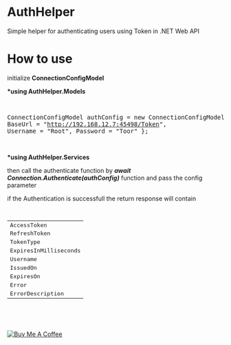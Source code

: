 # AuthHelper
Simple helper for authenticating users using Token in .NET Web API



# How to use



initialize <b>ConnectionConfigModel</b>
<p>
<b>*using AuthHelper.Models</b>
</p>
<pre>

ConnectionConfigModel authConfig = new ConnectionConfigModel() {
            BaseUrl = "http://192.168.12.7:45498/Token",
            Username = "Root",
            Password = "Toor"
          };

</pre>

<b>*using AuthHelper.Services</b>
<p>
then call the authenticate function by <b><i>await Connection.Authenticate(authConfig)</i></b> function and pass the config parameter
</p>
if the Authentication is successfull the return response will contain

<pre>
    <table style="width:100%">
      <tr>
        <td>AccessToken</td>
      </tr>
      <tr>
        <td>RefreshToken</td>
      </tr>
      <tr>
        <td>TokenType</td>
      </tr>
      <tr>
        <td>ExpiresInMilliseconds</td>
      </tr>
      <tr>
        <td>Username</td>
      </tr>
      <tr>
        <td>IssuedOn</td>
      </tr>
      <tr>
        <td>ExpiresOn</td>
      </tr>
      <tr>
        <td>Error</td>
      </tr>
      <tr>
        <td>ErrorDescription</td>
      </tr>
     
    </table>
</pre>

<br>
<p><a href="https://www.buymeacoffee.com/7lCZ9si" rel="nofollow"><img src="https://camo.githubusercontent.com/b8efed595794b7c415163a48f4e4a07771b20abe/68747470733a2f2f7777772e6275796d6561636f666665652e636f6d2f6173736574732f696d672f637573746f6d5f696d616765732f707572706c655f696d672e706e67" alt="Buy Me A Coffee" data-canonical-src="https://www.buymeacoffee.com/assets/img/custom_images/purple_img.png" style="max-width:100%;"></a></p>

